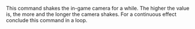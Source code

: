 This command shakes the in-game camera for a while. The higher the value is, the more and the longer the camera shakes. For a continuous effect conclude this command in a loop.